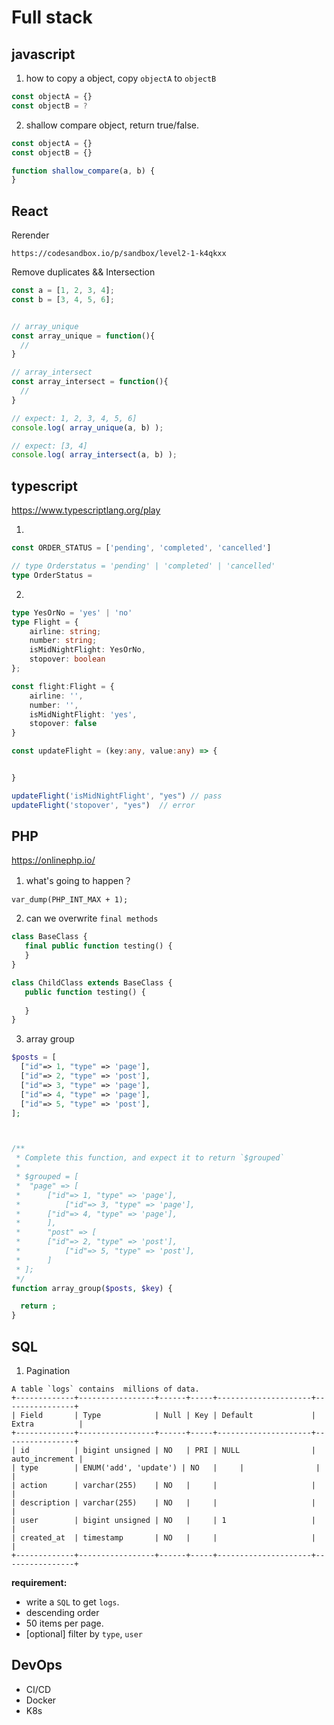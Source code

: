 # Full stack

## javascript

1. how to copy a object, copy `objectA` to `objectB`
```javascript
const objectA = {}
const objectB = ?
```

2. shallow compare object, return true/false.
```javascript
const objectA = {}
const objectB = {}

function shallow_compare(a, b) {
}
```

## React

Rerender
```
https://codesandbox.io/p/sandbox/level2-1-k4qkxx
```

Remove duplicates && Intersection

```javascript
const a = [1, 2, 3, 4];
const b = [3, 4, 5, 6];


// array_unique
const array_unique = function(){
  //
}

// array_intersect
const array_intersect = function(){
  // 
}

// expect: 1, 2, 3, 4, 5, 6] 
console.log( array_unique(a, b) );

// expect: [3, 4] 
console.log( array_intersect(a, b) );
```

## typescript

https://www.typescriptlang.org/play

1. 
```typescript
const ORDER_STATUS = ['pending', 'completed', 'cancelled']

// type Orderstatus = 'pending' | 'completed' | 'cancelled'
type OrderStatus = 

```

2. 
```typescript
type YesOrNo = 'yes' | 'no'
type Flight = {
	airline: string;
	number: string;
	isMidNightFlight: YesOrNo,
	stopover: boolean
};

const flight:Flight = {
	airline: '',
	number: '',
	isMidNightFlight: 'yes',
	stopover: false
}

const updateFlight = (key:any, value:any) => {


}

updateFlight('isMidNightFlight', "yes") // pass
updateFlight('stopover', "yes")  // error
```


## PHP

https://onlinephp.io/

1. what's going to happen？
```
var_dump(PHP_INT_MAX + 1);
```

2. can we overwrite `final methods`
```php
class BaseClass {
   final public function testing() { 
   }
}

class ChildClass extends BaseClass {
   public function testing() {
        
   }
}
```

3. array group
```php
$posts = [
  ["id"=> 1, "type" => 'page'],
  ["id"=> 2, "type" => 'post'],
  ["id"=> 3, "type" => 'page'],
  ["id"=> 4, "type" => 'page'],
  ["id"=> 5, "type" => 'post'],
];



/**
 * Complete this function, and expect it to return `$grouped`
 * 
 * $grouped = [
 * 	"page" => [
 * 		["id"=> 1, "type" => 'page'], 
 *       	["id"=> 3, "type" => 'page'],
 * 		["id"=> 4, "type" => 'page'], 
 *    	],
 *    	"post" => [
 * 		["id"=> 2, "type" => 'post'],
 *    		["id"=> 5, "type" => 'post'],
 *    	]
 * ];
 */
function array_group($posts, $key) {

  return ;
}

```

## SQL

1. Pagination

```
A table `logs` contains  millions of data.
+-------------+-----------------+------+-----+---------------------+----------------+
| Field       | Type            | Null | Key | Default             | Extra          |
+-------------+-----------------+------+-----+---------------------+----------------+
| id          | bigint unsigned | NO   | PRI | NULL                | auto_increment |
| type        | ENUM('add', 'update') | NO   |     | 	    	    |                |
| action      | varchar(255)    | NO   |     |                     |                |
| description | varchar(255)    | NO   |     |                     |                |
| user        | bigint unsigned | NO   |     | 1                   |                |
| created_at  | timestamp       | NO   |     |                     |                |
+-------------+-----------------+------+-----+---------------------+----------------+
```

**requirement:**
- write a `SQL` to get `logs`.
- descending order
- 50 items per page.
- [optional] filter by `type`, `user`

## DevOps
- CI/CD
- Docker
- K8s
